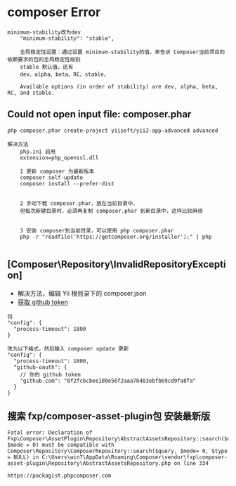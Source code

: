 # composer Error

```
minimum-stability改为dev
	"minimum-stability": "stable",

	全局稳定性设置：通过设置 minimum-stability的值，来告诉 Composer当前项目的依赖要求的包的全局稳定性级别
	stable 默认值，还有
	dev、alpha、beta、RC、stable，

	Available options (in order of stability) are dev, alpha, beta, RC, and stable.

```




## Could not open input file: composer.phar
```
php composer.phar create-project yiisoft/yii2-app-advanced advanced

解决方法
	php.ini 启用 
	extension=php_openssl.dll

 	1 更新 composer 为最新版本 
	composer self-update
	composer install --prefer-dist


	2 手动下载 composer.phar，放在当前目录中，
	但每次新建目录时，必須再复制 composer.phar 到新目录中，这样比较麻烦

	
	3 安装 composer到当前目录，可以使用 php composer.phar
	php -r "readfile('https://getcomposer.org/installer');" | php
	
```



## [Composer\Repository\InvalidRepositoryException]
* 解决方法，编辑 Yii 根目录下的 composer.json
* [获取 github token](https://github.com/settings/tokens)
```
将
"config": {
  "process-timeout": 1800
}

改为以下格式，然后输入 composer update 更新
"config": {
  "process-timeout": 1800,
  "github-oauth": {
  	// 你的 github token
    "github.com": "0f2fc6cbee180e56f2aaa7b483ebfb69cd9fa8fa"
  }
}

```


## 搜索 fxp/composer-asset-plugin包 安装最新版
```
Fatal error: Declaration of Fxp\Composer\AssetPlugin\Repository\AbstractAssetsRepository::search($query, $mode = 0) must be compatible with Composer\Repository\ComposerRepository::search($query, $mode= 0, $type = NULL) in C:\Users\win7\AppData\Roaming\Composer\vendor\fxp\composer-asset-plugin\Repository\AbstractAssetsRepository.php on line 334

https://packagist.phpcomposer.com

```